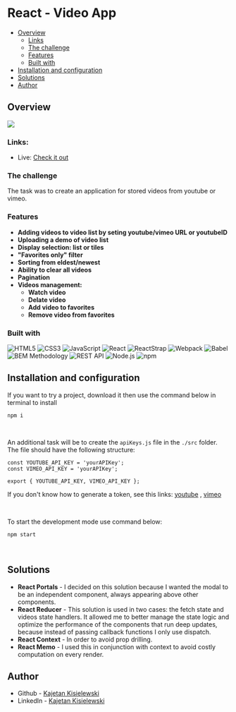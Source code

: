 # React - Video App

- [Overview](#overview)
  - [Links](#links)
  - [The challenge](#the-challenge)
  - [Features](#features)
  - [Built with](#built-with)
- [Installation and configuration](#installation-and-configuration)
- [Solutions](#solutions)
- [Author](#author)


## Overview

![](./src/assets/animation.gif)


### Links:

- Live: [Check it out](https://kajetankisielewski.github.io/video-app/)


### The challenge

The task was to create an application for stored videos from youtube or vimeo.

### Features

- **Adding videos to video list by seting youtube/vimeo URL or youtubeID**
- **Uploading a demo of video list**
- **Display selection: list or tiles**
- **"Favorites only" filter**
- **Sorting from eldest/newest**
- **Ability to clear all videos**
- **Pagination**
- **Videos management:**
    - **Watch video**
    - **Delate video**
    - **Add video to favorites**
    - **Remove video from favorites**

### Built with
![ HTML5 ](https://img.shields.io/badge/HTML5-E34F26?style=for-the-badge&logo=html5&logoColor=white)
![ CSS3 ](https://img.shields.io/badge/CSS3-1572B6?style=for-the-badge&logo=css3&logoColor=white)
![ JavaScript ](https://img.shields.io/badge/JavaScript-323330?style=for-the-badge&logo=javascript&logoColor=F7DF1E)
![ React ](https://img.shields.io/badge/React-20232A?style=for-the-badge&logo=react&logoColor=61DAFB)
![ ReactStrap ](https://img.shields.io/badge/REACT%20STRAP-6f736d?style=for-the-badge&logo&logoColor=white)
![ Webpack ](https://img.shields.io/badge/Webpack-8DD6F9?style=for-the-badge&logo=Webpack&logoColor=white)
![ Babel ](https://img.shields.io/badge/Babel-F9DC3E?style=for-the-badge&logo=babel&logoColor=white)
![ BEM Methodology ](https://img.shields.io/badge/BEM%20Methodology-29BDfD?style=for-the-badge&logo=BEM&logoColor=white)
![ REST API ](https://img.shields.io/badge/REST%20API-4f736d?style=for-the-badge&logoColor=white)
![ Node.js ](https://img.shields.io/badge/Node.JS-339933?style=for-the-badge&logo=Node.js&logoColor=white)
![ npm ](https://img.shields.io/badge/NPM-CB3837?style=for-the-badge&logo=npm&logoColor=white)


## Installation and configuration

If you want to try a project, download it then use the command below in terminal to install

````
npm i
````
&nbsp;


An additional task will be to create the `apiKeys.js` file in the `./src` folder. The file should have the following structure:

````
const YOUTUBE_API_KEY = 'yourAPIKey';
const VIMEO_API_KEY = 'yourAPIKey';

export { YOUTUBE_API_KEY, VIMEO_API_KEY };
````


If you don't know how to generate a token, see this links: [youtube](https://developers.google.com/youtube/v3/getting-started) , [vimeo](https://developer.vimeo.com/api/guides/start)

&nbsp;

To start the development mode use command below:

````
npm start
````
&nbsp;


## Solutions

- **React Portals** - I decided on this solution because I wanted the modal to be an independent component, always appearing above other components.
- **React Reducer** - This solution is used in two cases: the fetch state and videos state handlers. It allowed me to better manage the state logic and optimize the performance of the components that run deep updates, because instead of passing callback functions I only use dispatch.
- **React Context** - In order to avoid prop drilling.
- **React Memo** - I used this in conjunction with context to avoid costly computation on every render.

## Author

- Github - [Kajetan Kisielewski](https://github.com/KajetanKisielewski)
- LinkedIn - [Kajetan Kisielewski](https://www.linkedin.com/in/kajetan-kisielewski-157b60208/)
